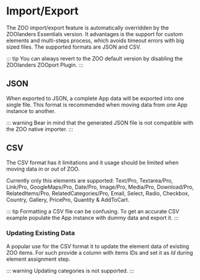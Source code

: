 # Import/Export

The ZOO import/export feature is automatically overridden by the ZOOlanders Essentials version. It advantages is the support for custom elements and multi-steps process, which avoids timeout errors with big sized files. The supported formats are JSON and CSV.

::: tip
You can always revert to the ZOO default version by disabling the ZOOlanders ZOOport Plugin.
:::

## JSON

When exported to JSON, a complete App data will be exported into one single file. This format is recommended when moving data from one App instance to another.

::: warning
Bear in mind that the generated JSON file is not compatible with the ZOO native importer.
:::

## CSV

The CSV format has it limitations and it usage should be limited when moving data _in_ or _out_ of ZOO.

Currently only this elements are supported: Text/Pro, Textarea/Pro, Link/Pro, GoogleMaps/Pro, Date/Pro, Image/Pro, Media/Pro, Download/Pro, RelatedItems/Pro, RelatedCategories/Pro, Email, Select, Radio, Checkbox, Country, Gallery, PricePro, Quantity & AddToCart.

::: tip
Formatting a CSV file can be confusing. To get an accurate CSV example populate the App instance with dummy data and export it.
:::

### Updating Existing Data

A popular use for the CSV format it to update the element data of existing ZOO items. For such provide a column with items IDs and set it as _Id_ during element assignment step.

::: warning
Updating categories is not supported.
:::
